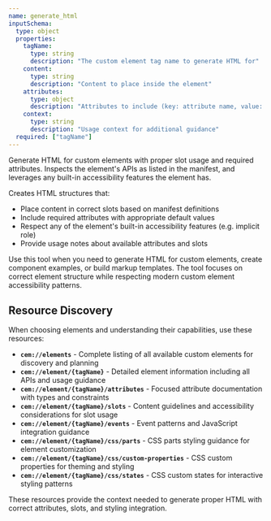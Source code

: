 ```yaml
---
name: generate_html
inputSchema:
  type: object
  properties:
    tagName:
      type: string
      description: "The custom element tag name to generate HTML for"
    content:
      type: string
      description: "Content to place inside the element"
    attributes:
      type: object
      description: "Attributes to include (key: attribute name, value: attribute value)"
    context:
      type: string
      description: "Usage context for additional guidance"
  required: ["tagName"]
---
```


Generate HTML for custom elements with proper slot usage and required attributes. Inspects the element's APIs as listed in the manifest, and leverages any built-in accessibility features the element has.

Creates HTML structures that:
- Place content in correct slots based on manifest definitions
- Include required attributes with appropriate default values
- Respect any of the element's built-in accessibility features (e.g. implicit role)
- Provide usage notes about available attributes and slots

Use this tool when you need to generate HTML for custom elements, create component examples, or build markup templates. The tool focuses on correct element structure while respecting modern custom element accessibility patterns.

## Resource Discovery

When choosing elements and understanding their capabilities, use these resources:

- **`cem://elements`** - Complete listing of all available custom elements for discovery and planning
- **`cem://element/{tagName}`** - Detailed element information including all APIs and usage guidance
- **`cem://element/{tagName}/attributes`** - Focused attribute documentation with types and constraints
- **`cem://element/{tagName}/slots`** - Content guidelines and accessibility considerations for slot usage
- **`cem://element/{tagName}/events`** - Event patterns and JavaScript integration guidance
- **`cem://element/{tagName}/css/parts`** - CSS parts styling guidance for element customization
- **`cem://element/{tagName}/css/custom-properties`** - CSS custom properties for theming and styling
- **`cem://element/{tagName}/css/states`** - CSS custom states for interactive styling patterns

These resources provide the context needed to generate proper HTML with correct attributes, slots, and styling integration.

